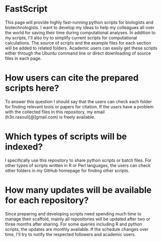 # FastScript
This page will provide highly fast-running python scripts for biologists and biotechnologists. I want to develop my ideas to help my colleagues all over the world for saving their time during computational analyses. In addition to my scripts, I'll also try to simplify current scripts for computational calculations. The source of scripts and the example files for each section will be added to related folders. Academic users can easily get these scripts either through the Ubuntu command line or direct downloading of source files in each page. 

# How users can cite the prepared scripts here?
To answer this question I should say that the users can check each folder for finding relevant tools or papers for citation. If the users have a problem with the collected files in this repository, my email (h3n.rasouli[@]gmail.com) is freely available. 


# Which types of scripts will be indexed?
I specifically use this repository to share python scripts or batch files. For other types of scripts written in R or Perl languages, the users can check other folders in my GitHub homepage for finding other scripts. 

# How many updates will be available for each repository?
Since preparing and developing scripts need spending much time to manage their scaffold, mainly all repositories will be updated after two or three months after sharing. For some queries including R and python scripts, the updates are monthly available. If the schedule changes over time, I'll try to notify the respected followers and academic users.


